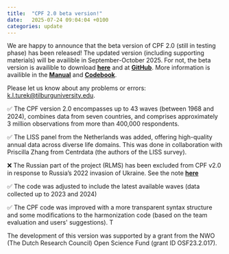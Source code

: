 ```yaml
---
title:  "CPF 2.0 beta version!"
date:   2025-07-24 09:04:04 +0100
categories: update
---
```


We are happy to announce that the beta version of CPF 2.0 (still in testing phase) has been released! The updated version (including supporting materials) will be availible in September-October 2025. For not, the beta version is availible to download **[here](https://cpfdata.com/download/)** and at **[GitHub](https://github.com/cpfdata)**. More information is availible in the **[Manual](https://github.com/cpfdata/CPF-Documentation/blob/main/CPF2.0_Manual_v1_250724)** and **[Codebook](https://github.com/cpfdata/CPF-Documentation/blob/main/CPF2.0_Codebook_v1_250724.pdf)**. 

Please let us know about any problems or errors: <k.l.turek@tilburguniversity.edu>. 

✅ The CPF version 2.0 encompasses up to 43 waves (between 1968 and 2024), combines data from seven countries, and comprises approximately 3 million observations from more than 400,000 respondents.

✅ The LISS panel from the Netherlands was added, offering high-quality annual data across diverse life domains. This was done in collaboration with Priscilla Zhang from Centrdata (the authors of the LISS survey).

❌ The Russian part of the project (RLMS) has been excluded from CPF v2.0 in response to Russia’s 2022 invasion of Ukraine. See the note **[here](https://cpfdata.com/update/2025/07/01/excluding-russia.html)**

✅ The code was adjusted to include the latest available waves (data collected up to 2023 and 2024) 

✅ The CPF code was improved with a more transparent syntax structure and some modifications to the harmonization code (based on the team evaluation and users' suggestions). T



The development of this version was supported by a grant from the NWO (The Dutch Research Council) Open Science Fund (grant ID OSF23.2.017).
